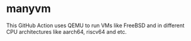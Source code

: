 # manyvm
This GitHub Action uses QEMU to run VMs like FreeBSD and in different CPU architectures like aarch64, riscv64 and etc.

